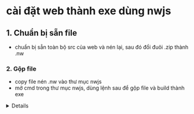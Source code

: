 # cài đặt web thành exe dùng nwjs

## 1. Chuẩn bị sẵn file

- chuẩn bị sẵn toàn bộ src của web và nén lại, sau đó đổi đuôi .zip thành .nw

### 2. Gộp file

- copy file nén .nw vào thư mục nwjs
- mở cmd trong thư mục nwjs, dùng lệnh sau để gộp file và build thành exe 
<details>
  
```shell script
copy /b nw.exe+my-file.nw webapp.exe
```

</details>
